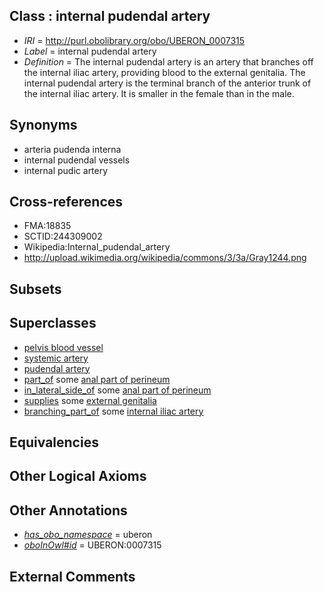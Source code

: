 
## Class : internal pudendal artery

 * *IRI* = http://purl.obolibrary.org/obo/UBERON_0007315
 * *Label* = internal pudendal artery
 * *Definition* = The internal pudendal artery is an artery that branches off the internal iliac artery, providing blood to the external genitalia. The internal pudendal artery is the terminal branch of the anterior trunk of the internal iliac artery. It is smaller in the female than in the male.

## Synonyms

 * arteria pudenda interna
 * internal pudendal vessels
 * internal pudic artery

## Cross-references

 * FMA:18835
 * SCTID:244309002
 * Wikipedia:Internal_pudendal_artery
 * http://upload.wikimedia.org/wikipedia/commons/3/3a/Gray1244.png

## Subsets


## Superclasses

 * [pelvis blood vessel](../../UBERON/20/UBERON_0003520.md)
 * [systemic artery](../../UBERON/73/UBERON_0004573.md)
 * [pudendal artery](../../UBERON/12/UBERON_0007312.md)
 * [part_of](../../BFO/50/BFO_0000050.md) some [anal part of perineum](../../UBERON/67/UBERON_0006867.md)
 * [in_lateral_side_of](../../BSPO/26/BSPO_0000126.md) some [anal part of perineum](../../UBERON/67/UBERON_0006867.md)
 * [supplies](../../FMA/03/FMA_86003.md) some [external genitalia](../../UBERON/76/UBERON_0004176.md)
 * [branching_part_of](../../RO/80/RO_0002380.md) some [internal iliac artery](../../UBERON/09/UBERON_0001309.md)

## Equivalencies


## Other Logical Axioms


## Other Annotations

 * *[has_obo_namespace](../../ce/oboInOwl#hasOBONamespace.md)* = uberon
 * *[oboInOwl#id](../../id/oboInOwl#id.md)* = UBERON:0007315

## External Comments

